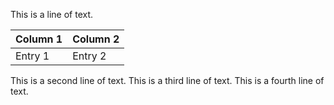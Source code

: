 This is a line of text.

Column 1 | Column 2
---------|---------
Entry 1  | Entry 2

This is a second line of text.
This is a third line of text.
This is a fourth line of text.
